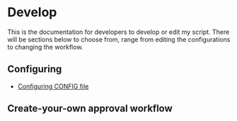 # Develop
This is the documentation for developers to develop or edit my script. There will be sections below to choose from, range from editing the configurations to changing the workflow.

## Configuring
- [Configuring CONFIG file]()


## Create-your-own approval workflow
